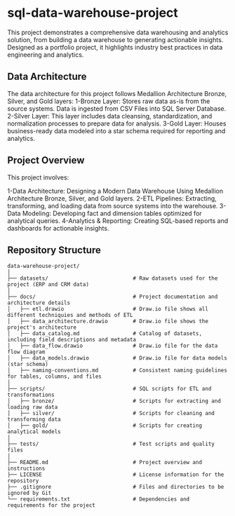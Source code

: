 # sql-data-warehouse-project

This project demonstrates a comprehensive data warehousing and analytics solution, from building a data warehouse to generating actionable insights. Designed as a portfolio project, it highlights industry best practices in data engineering and analytics.

## Data Architecture
The data architecture for this project follows Medallion Architecture Bronze, Silver, and Gold layers:
1-Bronze Layer: Stores raw data as-is from the source systems. Data is ingested from CSV Files into SQL Server Database.
2-Silver Layer: This layer includes data cleansing, standardization, and normalization processes to prepare data for analysis.
3-Gold Layer: Houses business-ready data modeled into a star schema required for reporting and analytics.

## Project Overview
This project involves:

1-Data Architecture: Designing a Modern Data Warehouse Using Medallion Architecture Bronze, Silver, and Gold layers.
2-ETL Pipelines: Extracting, transforming, and loading data from source systems into the warehouse.
3-Data Modeling: Developing fact and dimension tables optimized for analytical queries.
4-Analytics & Reporting: Creating SQL-based reports and dashboards for actionable insights.

## Repository Structure
```
data-warehouse-project/
│
├── datasets/                           # Raw datasets used for the project (ERP and CRM data)
│
├── docs/                               # Project documentation and architecture details
│   ├── etl.drawio                      # Draw.io file shows all different techniquies and methods of ETL
│   ├── data_architecture.drawio        # Draw.io file shows the project's architecture
│   ├── data_catalog.md                 # Catalog of datasets, including field descriptions and metadata
│   ├── data_flow.drawio                # Draw.io file for the data flow diagram
│   ├── data_models.drawio              # Draw.io file for data models (star schema)
│   ├── naming-conventions.md           # Consistent naming guidelines for tables, columns, and files
│
├── scripts/                            # SQL scripts for ETL and transformations
│   ├── bronze/                         # Scripts for extracting and loading raw data
│   ├── silver/                         # Scripts for cleaning and transforming data
│   ├── gold/                           # Scripts for creating analytical models
│
├── tests/                              # Test scripts and quality files
│
├── README.md                           # Project overview and instructions
├── LICENSE                             # License information for the repository
├── .gitignore                          # Files and directories to be ignored by Git
└── requirements.txt                    # Dependencies and requirements for the project
```
